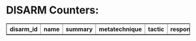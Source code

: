 # DISARM Counters:

<table border="1">
<tr>
<th>disarm_id</th>
<th>name</th>
<th>summary</th>
<th>metatechnique</th>
<th>tactic</th>
<th>responsetype</th>
</tr>
</table>
